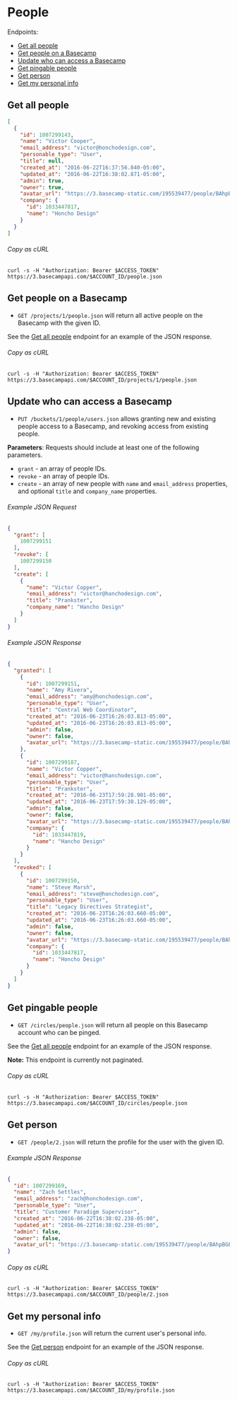 People
======

Endpoints:

- [Get all people](#get-all-people)
- [Get people on a Basecamp](#get-people-on-a-basecamp)
- [Update who can access a Basecamp](#update-who-can-access-a-basecamp)
- [Get pingable people](#get-pingable-people)
- [Get person](#get-person)
- [Get my personal info](#get-my-personal-info)

Get all people
--------------
<!-- START GET /people.json -->
```json
[
  {
    "id": 1007299143,
    "name": "Victor Cooper",
    "email_address": "victor@honchodesign.com",
    "personable_type": "User",
    "title": null,
    "created_at": "2016-06-22T16:37:56.840-05:00",
    "updated_at": "2016-06-22T16:38:02.871-05:00",
    "admin": true,
    "owner": true,
    "avatar_url": "https://3.basecamp-static.com/195539477/people/BAhpBEcqCjw=--c632b967cec296b87363a697a67a87f9cc1e5b45/avatar-64-x4",
    "company": {
      "id": 1033447817,
      "name": "Honcho Design"
    }
  }
]
```
<!-- END GET /people.json -->
###### Copy as cURL

``` shell
curl -s -H "Authorization: Bearer $ACCESS_TOKEN" https://3.basecampapi.com/$ACCOUNT_ID/people.json
```


Get people on a Basecamp
------------------------

* `GET /projects/1/people.json` will return all active people on the Basecamp with the given ID.

See the [Get all people](#get-all-people) endpoint for an example of the JSON response.

###### Copy as cURL

``` shell
curl -s -H "Authorization: Bearer $ACCESS_TOKEN" https://3.basecampapi.com/$ACCOUNT_ID/projects/1/people.json
```

Update who can access a Basecamp
--------------------------------

* `PUT /buckets/1/people/users.json` allows granting new and existing people access to a Basecamp, and revoking access from existing people.

**Parameters**: Requests should include at least one of the following parameters.

* `grant` - an array of people IDs.
* `revoke` - an array of people IDs.
* `create` - an array of new people with `name` and `email_address` properties, and optional `title` and `company_name` properties.

###### Example JSON Request
<!-- START PUT PAYLOAD /buckets/1/people/users.json -->
```json
{
  "grant": [
    1007299151
  ],
  "revoke": [
    1007299150
  ],
  "create": [
    {
      "name": "Victor Copper",
      "email_address": "victor@hanchodesign.com",
      "title": "Prankster",
      "company_name": "Hancho Design"
    }
  ]
}
```
<!-- END PUT PAYLOAD /buckets/1/people/users.json -->
###### Example JSON Response
<!-- START PUT /buckets/1/people/users.json -->
```json
{
  "granted": [
    {
      "id": 1007299151,
      "name": "Amy Rivera",
      "email_address": "amy@honchodesign.com",
      "personable_type": "User",
      "title": "Central Web Coordinator",
      "created_at": "2016-06-23T16:26:03.813-05:00",
      "updated_at": "2016-06-23T16:26:03.813-05:00",
      "admin": false,
      "owner": false,
      "avatar_url": "https://3.basecamp-static.com/195539477/people/BAhpBE8qCjw=--44a343c4ec0f62daf82484ec3539efc8c74a336a/avatar-64-x4"
    },
    {
      "id": 1007299187,
      "name": "Victor Copper",
      "email_address": "victor@hanchodesign.com",
      "personable_type": "User",
      "title": "Prankster",
      "created_at": "2016-06-23T17:59:28.901-05:00",
      "updated_at": "2016-06-23T17:59:30.129-05:00",
      "admin": false,
      "owner": false,
      "avatar_url": "https://3.basecamp-static.com/195539477/people/BAhpBHMqCjw=--ada9bcdfb67bedc03799c4a4cd0c1b621790a734/avatar-64-x4",
      "company": {
        "id": 1033447819,
        "name": "Hancho Design"
      }
    }
  ],
  "revoked": [
    {
      "id": 1007299150,
      "name": "Steve Marsh",
      "email_address": "steve@honchodesign.com",
      "personable_type": "User",
      "title": "Legacy Directives Strategist",
      "created_at": "2016-06-23T16:26:03.660-05:00",
      "updated_at": "2016-06-23T16:26:03.660-05:00",
      "admin": false,
      "owner": false,
      "avatar_url": "https://3.basecamp-static.com/195539477/people/BAhpBE4qCjw=--b544b6a710bd76020abc076fc041895954025116/avatar-64-x4",
      "company": {
        "id": 1033447817,
        "name": "Honcho Design"
      }
    }
  ]
}
```
<!-- END PUT /buckets/1/people/users.json -->

Get pingable people
-------------------

* `GET /circles/people.json` will return all people on this Basecamp account who can be pinged.

See the [Get all people](#get-all-people) endpoint for an example of the JSON response.

**Note:** This endpoint is currently not paginated.

###### Copy as cURL

``` shell
curl -s -H "Authorization: Bearer $ACCESS_TOKEN" https://3.basecampapi.com/$ACCOUNT_ID/circles/people.json
```


Get person
----------

* `GET /people/2.json` will return the profile for the user with the given ID.

###### Example JSON Response
<!-- START GET /people/2.json -->
```json
{
  "id": 1007299169,
  "name": "Zach Settles",
  "email_address": "zach@honchodesign.com",
  "personable_type": "User",
  "title": "Customer Paradigm Supervisor",
  "created_at": "2016-06-22T16:38:02.238-05:00",
  "updated_at": "2016-06-22T16:38:02.238-05:00",
  "admin": false,
  "owner": false,
  "avatar_url": "https://3.basecamp-static.com/195539477/people/BAhpBGEqCjw=--f278ae7c0479355c2aa772cb3155e925954de561/avatar-64-x4"
}
```
<!-- END GET /people/2.json -->
###### Copy as cURL

``` shell
curl -s -H "Authorization: Bearer $ACCESS_TOKEN" https://3.basecampapi.com/$ACCOUNT_ID/people/2.json
```


Get my personal info
--------------------

* `GET /my/profile.json` will return the current user's personal info.

See the [Get person](#get-person) endpoint for an example of the JSON response.

###### Copy as cURL

``` shell
curl -s -H "Authorization: Bearer $ACCESS_TOKEN" https://3.basecampapi.com/$ACCOUNT_ID/my/profile.json
```
